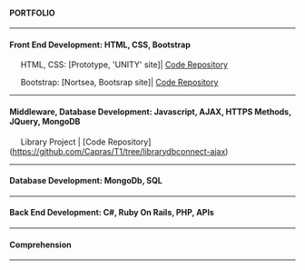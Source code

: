 #### PORTFOLIO


-----

#### Front End Development: HTML, CSS, Bootstrap

&nbsp;&nbsp;&nbsp;&nbsp; HTML, CSS: [Prototype, 'UNITY' site]| [Code Repository](https://github.com/Capras/T1/tree/feature/prototype-exercise)

&nbsp;&nbsp;&nbsp;&nbsp; Bootstrap: [Nortsea, Bootsrap site]| [Code Repository](https://github.com/Capras/T1/tree/feature/boostrap-exercise)

-------

#### Middleware, Database Development: Javascript, AJAX, HTTPS Methods, JQuery, MongoDB

&nbsp;&nbsp;&nbsp;&nbsp; Library Project | [Code Repository]
(https://github.com/Capras/T1/tree/librarydbconnect-ajax)

-------

#### Database Development: MongoDb, SQL



-------

#### Back End Development: C#, Ruby On Rails, PHP, APIs




-------

#### Comprehension




-------



